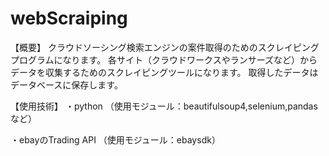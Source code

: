 # webScraiping

【概要】
クラウドソーシング検索エンジンの案件取得のためのスクレイピングプログラムになります。
各サイト（クラウドワークスやランサーズなど）からデータを収集するためのスクレイピングツールになります。
取得したデータはデータベースに保存します。

【使用技術】
・python
（使用モジュール：beautifulsoup4,selenium,pandasなど）

・ebayのTrading API
（使用モジュール：ebaysdk）

